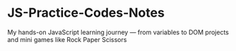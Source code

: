 # JS-Practice-Codes-Notes
My hands-on JavaScript learning journey — from variables to DOM projects and mini games like Rock Paper Scissors
